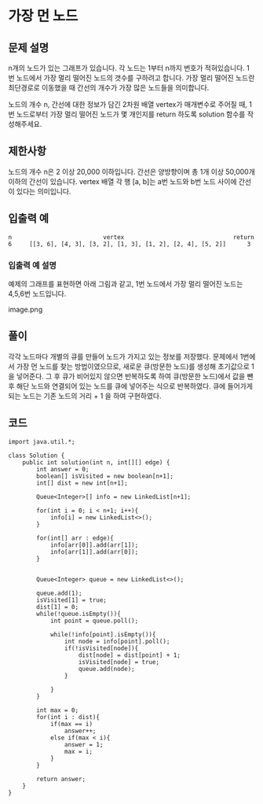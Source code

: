 # 가장 먼 노드
## 문제 설명
n개의 노드가 있는 그래프가 있습니다. 각 노드는 1부터 n까지 번호가 적혀있습니다. 1번 노드에서 가장 멀리 떨어진 노드의 갯수를 구하려고 합니다. 가장 멀리 떨어진 노드란 최단경로로 이동했을 때 간선의 개수가 가장 많은 노드들을 의미합니다.

노드의 개수 n, 간선에 대한 정보가 담긴 2차원 배열 vertex가 매개변수로 주어질 때, 1번 노드로부터 가장 멀리 떨어진 노드가 몇 개인지를 return 하도록 solution 함수를 작성해주세요.

## 제한사항
노드의 개수 n은 2 이상 20,000 이하입니다.
간선은 양방향이며 총 1개 이상 50,000개 이하의 간선이 있습니다.
vertex 배열 각 행 [a, b]는 a번 노드와 b번 노드 사이에 간선이 있다는 의미입니다.
## 입출력 예
```
n	                       vertex                             	return
6	  [[3, 6], [4, 3], [3, 2], [1, 3], [1, 2], [2, 4], [5, 2]]  	3
```
### 입출력 예 설명

예제의 그래프를 표현하면 아래 그림과 같고, 1번 노드에서 가장 멀리 떨어진 노드는 4,5,6번 노드입니다.

image.png

## 풀이
각각 노드마다 개별의 큐를 만들어 노드가 가지고 있는 정보를 저장했다.
문제에서 1번에서 가장 먼 노드를 찾는 방법이였으므로, 새로운 큐(방문한 노드)를 생성해 초기값으로 1을 넣어준다.
그 후 큐가 비어있지 않으면 반복하도록 하여 큐(방문한 노드)에서 값을 뺀 후 해단 노드와 연결되어 있는 노드를 큐에 넣어주는 식으로 반복하였다.
큐에 들어가게 되는 노드는 기존 노드의 거리 + 1 을 하여 구현하였다.

## 코드
```
import java.util.*;

class Solution {
    public int solution(int n, int[][] edge) {
        int answer = 0;
        boolean[] isVisited = new boolean[n+1];
        int[] dist = new int[n+1];
        
        Queue<Integer>[] info = new LinkedList[n+1];
        
        for(int i = 0; i < n+1; i++){
            info[i] = new LinkedList<>();
        }
        
        for(int[] arr : edge){
            info[arr[0]].add(arr[1]);
            info[arr[1]].add(arr[0]);
        }
        
        
        Queue<Integer> queue = new LinkedList<>();
        
        queue.add(1);
        isVisited[1] = true;
        dist[1] = 0;
        while(!queue.isEmpty()){
            int point = queue.poll();
            
            while(!info[point].isEmpty()){
                int node = info[point].poll();
                if(!isVisited[node]){
                    dist[node] = dist[point] + 1;
                    isVisited[node] = true;
                    queue.add(node);    
                }
                
            }
        }
        
        int max = 0;
        for(int i : dist){
            if(max == i)
                answer++;
            else if(max < i){
                answer = 1;
                max = i;
            }
        }
        
        return answer;
    }
}
```

